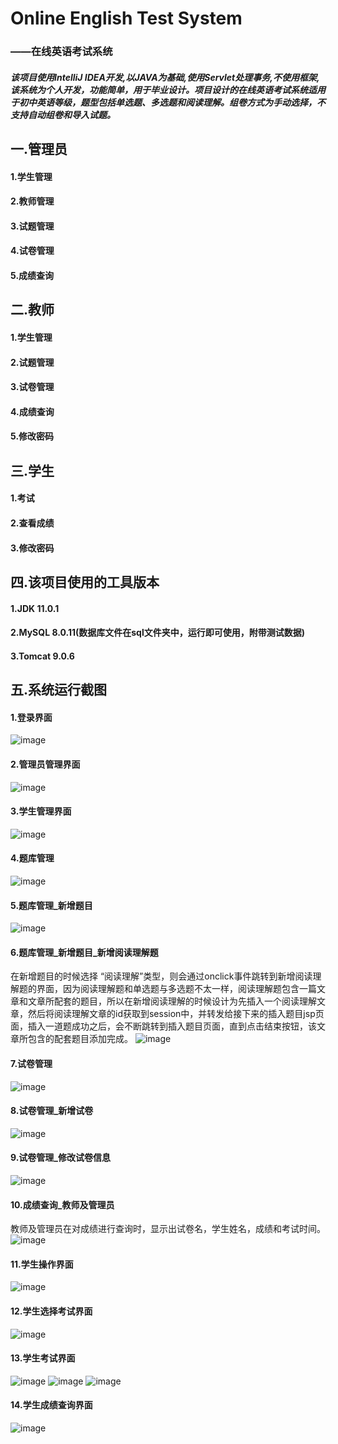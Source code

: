 # Online English Test System
### ——在线英语考试系统
##### 该项目使用IntelliJ IDEA开发,以JAVA为基础,使用Servlet处理事务,不使用框架,该系统为个人开发，功能简单，用于毕业设计。项目设计的在线英语考试系统适用于初中英语等级，题型包括单选题、多选题和阅读理解。组卷方式为手动选择，不支持自动组卷和导入试题。

## 一.管理员
#### 1.学生管理
#### 2.教师管理
#### 3.试题管理
#### 4.试卷管理
#### 5.成绩查询

## 二.教师
#### 1.学生管理
#### 2.试题管理
#### 3.试卷管理
#### 4.成绩查询
#### 5.修改密码

## 三.学生
#### 1.考试
#### 2.查看成绩
#### 3.修改密码

## 四.该项目使用的工具版本
#### 1.JDK  11.0.1
#### 2.MySQL  8.0.11(数据库文件在sql文件夹中，运行即可使用，附带测试数据)
#### 3.Tomcat 9.0.6

## 五.系统运行截图
#### 1.登录界面
![image](https://note.youdao.com/yws/api/personal/file/256897D46FE8411D8499DC4CB9D9F47F?method=download&shareKey=b3a705cb2ef83c34da7ffbb2951c9c88)
#### 2.管理员管理界面
![image](https://note.youdao.com/yws/api/personal/file/7A62CAB6952D45419AAC5772C0C36BF2?method=download&shareKey=009fbe2fd18b4c1f87c8b6877d0062ae)
#### 3.学生管理界面
![image](https://note.youdao.com/yws/api/personal/file/8B4D1B83400646F18E8A22C6357C3AEB?method=download&shareKey=60fd1cd9168366c693f39ff00a13d41a)
#### 4.题库管理
![image](https://note.youdao.com/yws/api/personal/file/50D49CD24B934DDC9705177D3DADAD01?method=download&shareKey=2cc3d8c80e25a408db416269e69e31f0)
#### 5.题库管理_新增题目
![image](https://note.youdao.com/yws/api/personal/file/817DAE71506B4888B3F42A10DD1A93F6?method=download&shareKey=9b550ecee517bd3bd6d8b3df2e503821)
#### 6.题库管理_新增题目_新增阅读理解题
在新增题目的时候选择 “阅读理解”类型，则会通过onclick事件跳转到新增阅读理解题的界面，因为阅读理解题和单选题与多选题不太一样，阅读理解题包含一篇文章和文章所配套的题目，所以在新增阅读理解的时候设计为先插入一个阅读理解文章，然后将阅读理解文章的id获取到session中，并转发给接下来的插入题目jsp页面，插入一道题成功之后，会不断跳转到插入题目页面，直到点击结束按钮，该文章所包含的配套题目添加完成。
![image](https://note.youdao.com/yws/api/personal/file/93FF412BDBF14E878C8F46E5C465520E?method=download&shareKey=b9c05639dfda3c293a943bcc2fe453d6)
#### 7.试卷管理
![image](https://note.youdao.com/yws/api/personal/file/554C8EF586C545928E6583C69E9C6022?method=download&shareKey=1aa5fec7bdb09c37c416e4ab84bbe532)
#### 8.试卷管理_新增试卷
![image](https://note.youdao.com/yws/api/personal/file/FD209039FD6A452B9908AD61CB0546C4?method=download&shareKey=1c029c0b082a448c38952ba1cdf141c8)
#### 9.试卷管理_修改试卷信息
![image](https://note.youdao.com/yws/api/personal/file/2DACCE85246E469F875BA8EADAA941DD?method=download&shareKey=750a4f346e6de898388f05a0ff1cf35a)
#### 10.成绩查询_教师及管理员
教师及管理员在对成绩进行查询时，显示出试卷名，学生姓名，成绩和考试时间。
![image](https://note.youdao.com/yws/api/personal/file/8FD403070F514E418DCB6E9BEF2B3E51?method=download&shareKey=f058f61589db7ffba84b9f5c7e4714ad)
#### 11.学生操作界面
![image](https://note.youdao.com/yws/api/personal/file/E3F40EECAEE547DC827380EEC1A321B6?method=download&shareKey=437f276ae031a49888b8aceaefa58668)
#### 12.学生选择考试界面
![image](https://note.youdao.com/yws/api/personal/file/8109CA7355014F519C56B226E4B1FA5B?method=download&shareKey=173cb92e58e2f108f577449729dad9c9)
#### 13.学生考试界面
![image](https://note.youdao.com/yws/api/personal/file/00488512CC4B4D73A228D990B4AED456?method=download&shareKey=b4f843e76339ab246ebde5f67cf25f7d)
![image](https://note.youdao.com/yws/api/personal/file/F0D592C285624B20B2B31A5235DD32F8?method=download&shareKey=42a64cba8bd6b112befa8f32c152fe2c)
![image](https://note.youdao.com/yws/api/personal/file/74313163082243C790F8382C06D6EA84?method=download&shareKey=9a71fce0f77265961288e723bd165dfb)
#### 14.学生成绩查询界面
![image](https://note.youdao.com/yws/api/personal/file/19545BBD78174A869DF2BC957BD0C57A?method=download&shareKey=c7fa92dea86a61689d2e6abb59bfeb8b)